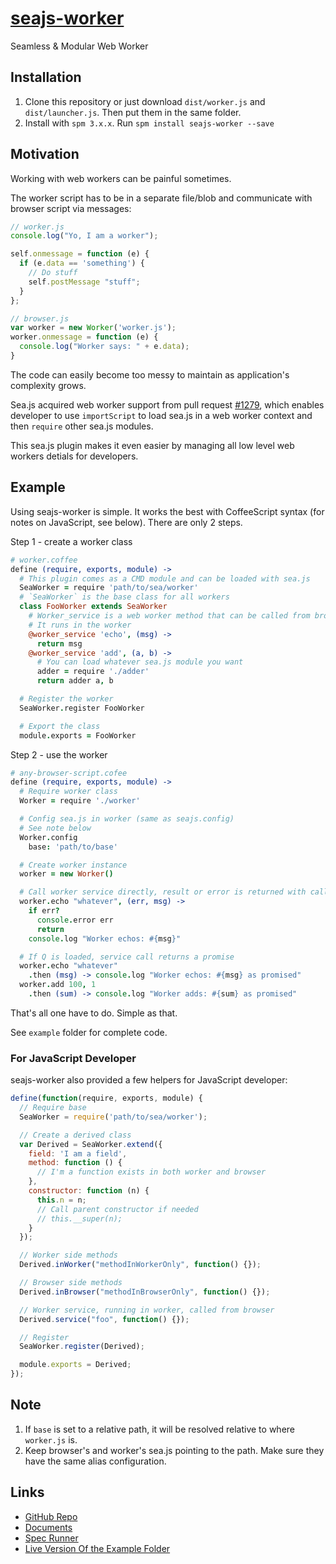 # [seajs-worker](https://github.com/akfish/seajs-worker)

Seamless & Modular Web Worker

## Installation

1. Clone this repository or just download `dist/worker.js` and `dist/launcher.js`.
Then put them in the same folder.
2. Install with `spm 3.x.x`. Run `spm install seajs-worker --save`

## Motivation

Working with web workers can be painful sometimes.

The worker script has to be in a separate file/blob
and communicate with browser script via messages:

```js
// worker.js
console.log("Yo, I am a worker");

self.onmessage = function (e) {
  if (e.data == 'something') {
    // Do stuff
    self.postMessage "stuff";  
  }
};
```

```js
// browser.js
var worker = new Worker('worker.js');
worker.onmessage = function (e) {
  console.log("Worker says: " + e.data);
}
```

The code can easily become too messy to maintain as application's complexity grows.

Sea.js acquired web worker support from pull request [#1279](https://github.com/seajs/seajs/pull/1279),
which enables developer to use `importScript` to load sea.js in a web worker context and then `require`
other sea.js modules.

This sea.js plugin makes it even easier by managing all low level web workers detials for developers.

## Example

Using seajs-worker is simple. It works the best with CoffeeScript syntax (for notes on JavaScript, see below). There are only 2 steps.

Step 1 - create a worker class

```coffee
# worker.coffee
define (require, exports, module) ->
  # This plugin comes as a CMD module and can be loaded with sea.js
  SeaWorker = require 'path/to/sea/worker'
  # `SeaWorker` is the base class for all workers
  class FooWorker extends SeaWorker
    # Worker_service is a web worker method that can be called from browser side
    # It runs in the worker
    @worker_service 'echo', (msg) ->
      return msg
    @worker_service 'add', (a, b) ->
      # You can load whatever sea.js module you want
      adder = require './adder'
      return adder a, b

  # Register the worker
  SeaWorker.register FooWorker

  # Export the class
  module.exports = FooWorker
```

Step 2 - use the worker

```coffee
# any-browser-script.cofee
define (require, exports, module) ->
  # Require worker class
  Worker = require './worker'

  # Config sea.js in worker (same as seajs.config)
  # See note below
  Worker.config
    base: 'path/to/base'

  # Create worker instance
  worker = new Worker()

  # Call worker service directly, result or error is returned with callback
  worker.echo "whatever", (err, msg) ->
    if err?
      console.error err
      return
    console.log "Worker echos: #{msg}"

  # If Q is loaded, service call returns a promise
  worker.echo "whatever"
    .then (msg) -> console.log "Worker echos: #{msg} as promised"
  worker.add 100, 1
    .then (sum) -> console.log "Worker adds: #{sum} as promised"
```

That's all one have to do. Simple as that.

See `example` folder for complete code.

### For JavaScript Developer

seajs-worker also provided a few helpers for JavaScript developer:

```js
define(function(require, exports, module) {
  // Require base
  SeaWorker = require('path/to/sea/worker');

  // Create a derived class
  var Derived = SeaWorker.extend({
    field: 'I am a field',
    method: function () {
      // I'm a function exists in both worker and browser
    },
    constructor: function (n) {
      this.n = n;
      // Call parent constructor if needed
      // this.__super(n);
    }
  });

  // Worker side methods
  Derived.inWorker("methodInWorkerOnly", function() {});

  // Browser side methods
  Derived.inBrowser("methodInBrowserOnly", function() {});

  // Worker service, running in worker, called from browser
  Derived.service("foo", function() {});

  // Register
  SeaWorker.register(Derived);

  module.exports = Derived;
});
```

## Note

1. If `base` is set to a relative path, it will be resolved relative to where `worker.js` is.
2. Keep browser's and worker's sea.js pointing to the path. Make sure they have the same alias configuration.

## Links

* [GitHub Repo](https://github.com/akfish/seajs-worker)
* [Documents](http://catx.me/seajs-worker/)
* [Spec Runner](http://catx.me/seajs-worker/tests/SpecRunner.html)
* [Live Version Of the Example Folder](http://catx.me/seajs-worker/example/)
